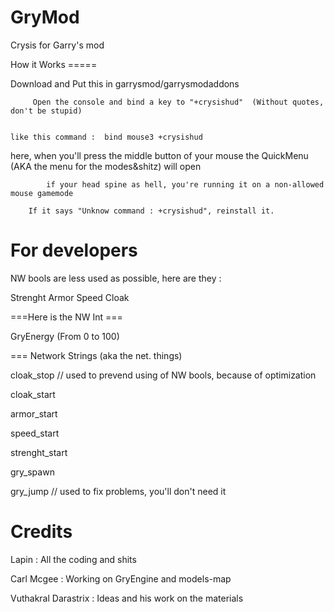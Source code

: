 GryMod
======

Crysis for Garry's mod
           
         
         
How it Works =====
         
Download and Put this in garrysmod/garrysmodaddons


         Open the console and bind a key to "+crysishud"  (Without quotes, don't be stupid)
         
         
	like this command :  bind mouse3 +crysishud

            
            
 here, when you'll press the middle button of your mouse the QuickMenu (AKA the menu for the modes&shitz) will open
                
            if your head spine as hell, you're running it on a non-allowed mouse gamemode
            
        If it says "Unknow command : +crysishud", reinstall it.
    
         
         
  For developers       
======

NW bools are less used as possible, here are they :

Strenght
Armor
Speed
Cloak


===Here is the NW Int ===

GryEnergy (From 0 to 100)




=== Network Strings (aka the net. things)


cloak_stop // used to prevend using of NW bools, because of optimization

cloak_start

armor_start

speed_start

strenght_start

gry_spawn

gry_jump // used to fix problems, you'll don't need it



         
         
         
         
  
		
		
  Credits     
======

Lapin : All the coding and shits

Carl Mcgee : Working on GryEngine and models-map 

Vuthakral Darastrix : Ideas and his work on the materials  



